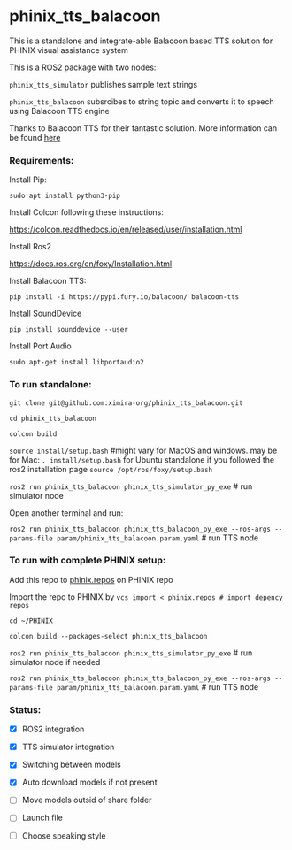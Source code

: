 # phinix_tts_balacoon
This is a standalone and integrate-able Balacoon based TTS solution for PHINIX visual assistance system

This is a ROS2 package with two nodes:

`phinix_tts_simulator` publishes sample text strings

`phinix_tts_balacoon` subsrcibes to string topic and converts it to speech using Balacoon TTS engine

Thanks to Balacoon TTS for their fantastic solution. More information can be found [here](https://balacoon.com/use/tts/package)

### Requirements:
Install Pip:

`sudo apt install python3-pip`

Install Colcon following these instructions:

https://colcon.readthedocs.io/en/released/user/installation.html

Install Ros2

https://docs.ros.org/en/foxy/Installation.html

Install Balacoon TTS:

`pip install -i https://pypi.fury.io/balacoon/ balacoon-tts`

Install SoundDevice

`pip install sounddevice --user`

Install Port Audio

`sudo apt-get install libportaudio2`

### To run standalone:

`git clone git@github.com:ximira-org/phinix_tts_balacoon.git`

`cd phinix_tts_balacoon`

`colcon build`

 `source install/setup.bash` #might vary for MacOS and windows. may be for Mac: `. install/setup.bash`
 for Ubuntu standalone if you followed the ros2 installation page
`source /opt/ros/foxy/setup.bash`

`ros2 run phinix_tts_balacoon phinix_tts_simulator_py_exe` # run simulator node

Open another terminal and run:

`ros2 run phinix_tts_balacoon phinix_tts_balacoon_py_exe --ros-args --params-file param/phinix_tts_balacoon.param.yaml` # run TTS node

### To run with complete PHINIX setup:

Add this repo to [phinix.repos](https://github.com/ximira-org/PHINIX/blob/main/phinix.repos) on PHINIX repo 

Import the repo to PHINIX by `vcs import < phinix.repos # import depency repos`

`cd ~/PHINIX`

`colcon build --packages-select phinix_tts_balacoon`

`ros2 run phinix_tts_balacoon phinix_tts_simulator_py_exe` # run simulator node if needed

`ros2 run phinix_tts_balacoon phinix_tts_balacoon_py_exe --ros-args --params-file param/phinix_tts_balacoon.param.yaml` # run TTS node

### Status:

- [x] ROS2 integration
- [x] TTS simulator integration
- [x] Switching between models
- [x] Auto download models if not present
- [ ] Move models outsid of share folder
- [ ] Launch file
- [ ] Choose speaking style

